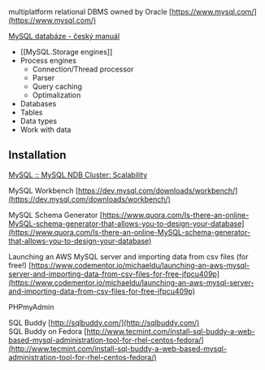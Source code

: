 multiplatform relational DBMS owned by Oracle 
[https://www.mysql.com/](https://www.mysql.com/)  

[MySQL databáze - český manuál](https://www.junext.net/mysql/)

- [[MySQL.Storage engines]]
- Process engines
	- Connection/Thread processor
	- Parser
	- Query caching
	- Optimalization
- Databases
- Tables
- Data types
- Work with data

## Installation

[MySQL :: MySQL NDB Cluster: Scalability](https://www.mysql.com/products/cluster/scalability.html)
  
MySQL Workbench [https://dev.mysql.com/downloads/workbench/](https://dev.mysql.com/downloads/workbench/)  
  
MySQL Schema Generator [https://www.quora.com/Is-there-an-online-MySQL-schema-generator-that-allows-you-to-design-your-database](https://www.quora.com/Is-there-an-online-MySQL-schema-generator-that-allows-you-to-design-your-database)  
  
Launching an AWS MySQL server and importing data from csv files (for free!) [https://www.codementor.io/michaeldu/launching-an-aws-mysql-server-and-importing-data-from-csv-files-for-free-jfpcu409p](https://www.codementor.io/michaeldu/launching-an-aws-mysql-server-and-importing-data-from-csv-files-for-free-jfpcu409p)  
  


PHPmyAdmin  
  
SQL Buddy [http://sqlbuddy.com/](http://sqlbuddy.com/)  
SQL Buddy on Fedora [http://www.tecmint.com/install-sql-buddy-a-web-based-mysql-administration-tool-for-rhel-centos-fedora/](http://www.tecmint.com/install-sql-buddy-a-web-based-mysql-administration-tool-for-rhel-centos-fedora/)